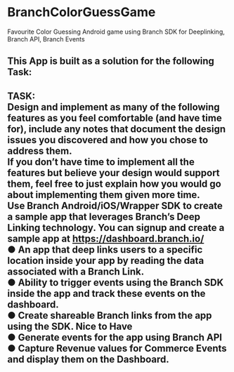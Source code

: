 # BranchColorGuessGame
Favourite Color Guessing Android game using Branch SDK for Deeplinking, Branch API, Branch Events

This App is built as a solution for the following Task:
--------------------------------------------------------------------------------------------------------------------------------------
TASK:  
Design and implement as many of the following features as you feel comfortable (and have time
for), include any notes that document the design issues you discovered and how you chose to
address them.  
If you don’t have time to implement all the features but believe your design would support them,
feel free to just explain how you would go about implementing them given more time.  
Use Branch Android/iOS/Wrapper SDK to create a sample app that leverages Branch’s
Deep Linking technology. You can signup and create a sample app at
https://dashboard.branch.io/    
● An app that deep links users to a specific location inside your app by reading the data
associated with a Branch Link.  
● Ability to trigger events using the Branch SDK inside the app and track these events on
the dashboard.  
● Create shareable Branch links from the app using the SDK.
Nice to Have  
● Generate events for the app using Branch API  
● Capture Revenue values for Commerce Events and display them on the Dashboard.
--------------------------------------------------------------------------------------------------------------------------------------
